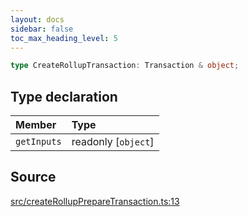 ```yaml
---
layout: docs
sidebar: false
toc_max_heading_level: 5
---
```


```ts
type CreateRollupTransaction: Transaction & object;
```

## Type declaration

| Member | Type |
| :------ | :------ |
| `getInputs` | readonly [`object`] |

## Source

[src/createRollupPrepareTransaction.ts:13](https://github.com/OffchainLabs/arbitrum-orbit-sdk/blob/27c24d61cdc7e62a81af29bd04f39d5a3549ecb3/src/createRollupPrepareTransaction.ts#L13)
